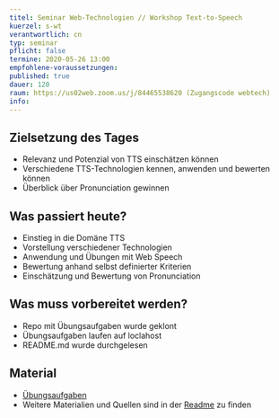 ```yaml
---
titel: Seminar Web-Technologien // Workshop Text-to-Speech
kuerzel: s-wt
verantwortlich: cn
typ: seminar
pflicht: false
termine: 2020-05-26 13:00
empfohlene-voraussetzungen: 
published: true
dauer: 120
raum: https://us02web.zoom.us/j/84465538620 (Zugangscode webtech)
info: 
---
```



## Zielsetzung des Tages
- Relevanz und Potenzial von TTS einschätzen können
- Verschiedene TTS-Technologien kennen, anwenden und bewerten können
- Überblick über Pronunciation gewinnen

## Was passiert heute?
- Einstieg in die Domäne TTS
- Vorstellung verschiedener Technologien
- Anwendung und Übungen mit Web Speech
- Bewertung anhand selbst definierter Kriterien
- Einschätzung und Bewertung von Pronunciation

## Was muss vorbereitet werden?
- Repo mit Übungsaufgaben wurde geklont
- Übungsaufgaben laufen auf loclahost
- README.md wurde durchgelesen

## Material
- [Übungsaufgaben](https://github.com/astrutz/texttospeech)
- Weitere Materialien und Quellen sind in der [Readme](https://github.com/astrutz/texttospeech/blob/master/README.md) zu finden